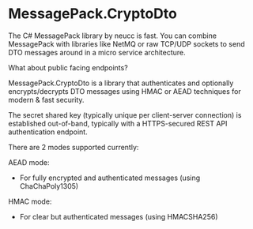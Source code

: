# MessagePack.CryptoDto

The C# MessagePack library by neucc is fast. You can combine MessagePack with libraries like NetMQ or raw TCP/UDP sockets to send DTO messages around in a micro service architecture.

What about public facing endpoints?

MessagePack.CryptoDto is a library that authenticates and optionally encrypts/decrypts DTO messages using HMAC or AEAD techniques for modern & fast security.

The secret shared key (typically unique per client-server connection) is established out-of-band, typically with a HTTPS-secured REST API authentication endpoint.

There are 2 modes supported currently: 

AEAD mode:
* For fully encrypted and authenticated messages (using ChaChaPoly1305)

HMAC mode:
* For clear but authenticated messages (using HMACSHA256)
